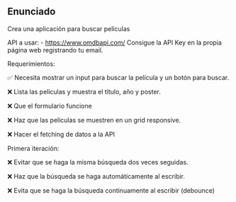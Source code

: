 ## Enunciado

Crea una aplicación para buscar películas

API a usar: - https://www.omdbapi.com/
Consigue la API Key en la propia página web registrando tu email.

Requerimientos:

✅  Necesita mostrar un input para buscar la película y un botón para buscar.

❌ Lista las películas y muestra el título, año y poster.

❌ Que el formulario funcione

❌ Haz que las películas se muestren en un grid responsive.

❌ Hacer el fetching de datos a la API

Primera iteración:

❌ Evitar que se haga la misma búsqueda dos veces seguidas.

❌ Haz que la búsqueda se haga automáticamente al escribir.

❌ Evita que se haga la búsqueda continuamente al escribir (debounce)